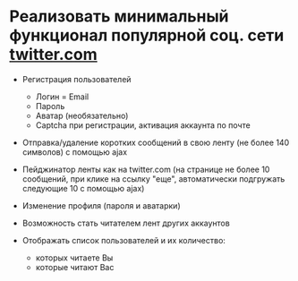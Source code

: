 # Реализовать минимальный функционал популярной соц. сети [twitter.com](http://twitter.com/)

- Регистрация пользователей
  - Логин = Email
  - Пароль
  - Аватар (необязательно)
  - Captcha при регистрации, активация аккаунта по почте

- Отправка/удаление коротких сообщений в свою ленту (не более 140 символов) с помощью ajax

- Пейджинатор ленты как на twitter.com (на странице не более 10 сообщений, при клике на ссылку "еще", автоматически подгружать следующие 10 с помощью ajax)

- Изменение профиля (пароля и аватарки)
- Возможность стать читателем лент других аккаунтов
- Отображать список пользователей и их количество:
  - которых читаете Вы
  - которые читают Вас

